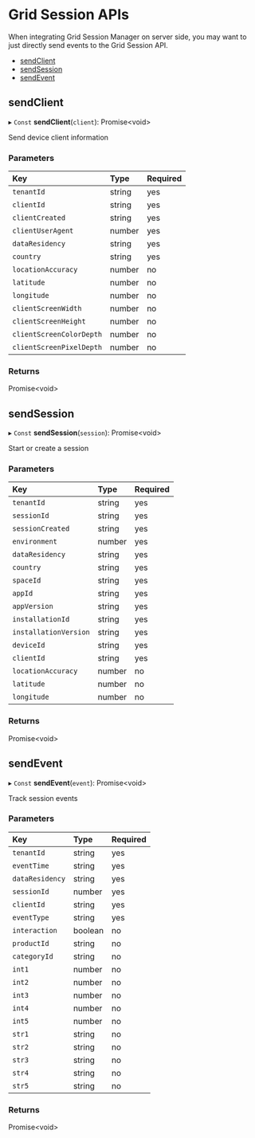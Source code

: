 # Grid Session APIs

When integrating Grid Session Manager on server side, you may want to just directly send events to the Grid Session API.

- [sendClient](/session-manager/session-api?id=sendclient)
- [sendSession](/session-manager/session-api?id=sendsession)
- [sendEvent](/session-manager/session-api?id=sendevent)

## sendClient

▸ `Const` **sendClient**(`client`): Promise<void\>

Send device client information

### Parameters

| Key | Type | Required |
| :------ | :------ | :------ |
| `tenantId` | string | yes | 
| `clientId` | string | yes |
| `clientCreated` | string | yes |
| `clientUserAgent` | number | yes |
| `dataResidency` | string | yes |
| `country` | string | yes |
| `locationAccuracy` | number | no |
| `latitude` | number | no |
| `longitude` | number | no |
| `clientScreenWidth` | number | no |
| `clientScreenHeight` | number | no |
| `clientScreenColorDepth` | number | no |
| `clientScreenPixelDepth` | number | no |

### Returns

Promise<void\>



## sendSession

▸ `Const` **sendSession**(`session`): Promise<void\>

Start or create a session

### Parameters

| Key | Type | Required |
| :------ | :------ | :------ |
| `tenantId` | string | yes | 
| `sessionId` | string | yes |
| `sessionCreated` | string | yes |
| `environment` | number | yes |
| `dataResidency` | string | yes |
| `country` | string | yes |
| `spaceId` | string | yes |
| `appId` | string | yes |
| `appVersion` | string | yes |
| `installationId` | string | yes |
| `installationVersion` | string | yes |
| `deviceId` | string | yes |
| `clientId` | string | yes |
| `locationAccuracy` | number | no |
| `latitude` | number | no |
| `longitude` | number | no |

### Returns

Promise<void\>

## sendEvent

▸ `Const` **sendEvent**(`event`): Promise<void\>

Track session events

### Parameters

| Key | Type | Required |
| :------ | :------ | :------ |
| `tenantId` | string | yes | 
| `eventTime` | string | yes |
| `dataResidency` | string | yes |
| `sessionId` | number | yes |
| `clientId` | string | yes |
| `eventType` | string | yes |
| `interaction` | boolean | no |
| `productId` | string | no |
| `categoryId` | string | no |
| `int1` | number | no |
| `int2` | number | no |
| `int3` | number | no |
| `int4` | number | no |
| `int5` | number | no |
| `str1` | string | no |
| `str2` | string | no |
| `str3` | string | no |
| `str4` | string | no |
| `str5` | string | no |
### Returns

Promise<void\>

